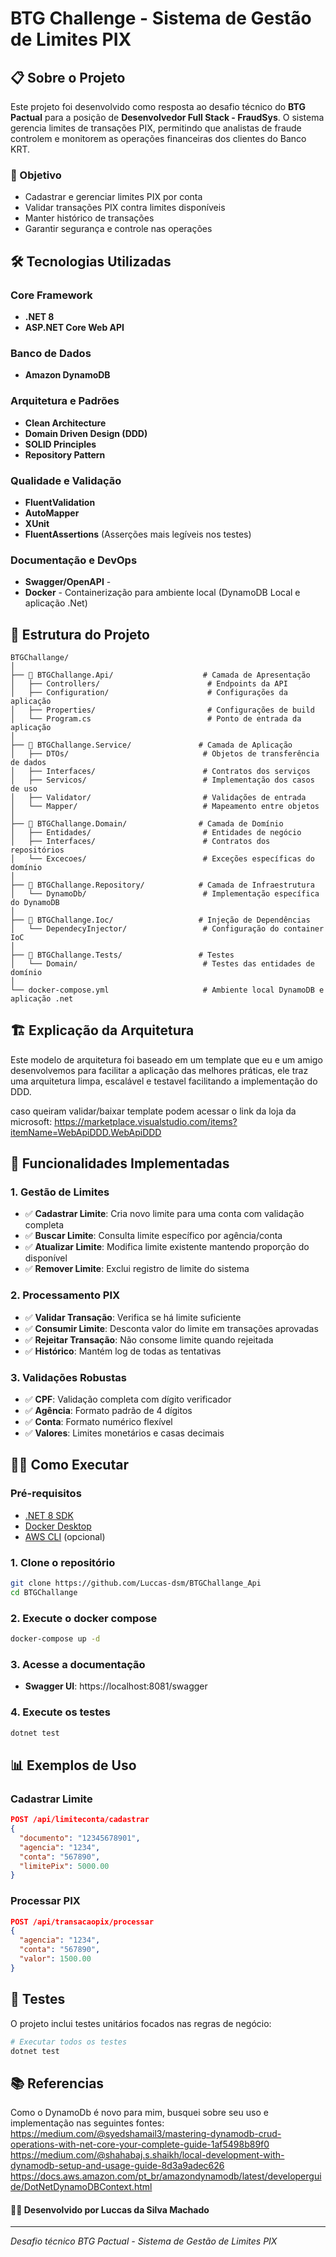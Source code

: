 # BTG Challenge - Sistema de Gestão de Limites PIX

## 📋 Sobre o Projeto

Este projeto foi desenvolvido como resposta ao desafio técnico do **BTG Pactual** para a posição de **Desenvolvedor Full Stack - FraudSys**. O sistema gerencia limites de transações PIX, permitindo que analistas de fraude controlem e monitorem as operações financeiras dos clientes do Banco KRT.

### 🎯 Objetivo

- Cadastrar e gerenciar limites PIX por conta
- Validar transações PIX contra limites disponíveis
- Manter histórico de transações
- Garantir segurança e controle nas operações

## 🛠️ Tecnologias Utilizadas

### **Core Framework**

- **.NET 8**
- **ASP.NET Core Web API**

### **Banco de Dados**

- **Amazon DynamoDB**

### **Arquitetura e Padrões**

- **Clean Architecture**
- **Domain Driven Design (DDD)**
- **SOLID Principles**
- **Repository Pattern**

### **Qualidade e Validação**

- **FluentValidation**
- **AutoMapper**
- **XUnit**
- **FluentAssertions** (Asserções mais legíveis nos testes)

### **Documentação e DevOps**

- **Swagger/OpenAPI** -
- **Docker** - Containerização para ambiente local (DynamoDB Local e aplicação .Net)

## 📁 Estrutura do Projeto

```
BTGChallange/
│
├── 📂 BTGChallange.Api/                    # Camada de Apresentação
│   ├── Controllers/                        # Endpoints da API
│   ├── Configuration/                      # Configurações da aplicação
│   ├── Properties/                         # Configurações de build
│   └── Program.cs                          # Ponto de entrada da aplicação
│
├── 📂 BTGChallange.Service/               # Camada de Aplicação
│   ├── DTOs/                              # Objetos de transferência de dados
│   ├── Interfaces/                        # Contratos dos serviços
│   ├── Servicos/                          # Implementação dos casos de uso
│   ├── Validator/                         # Validações de entrada
│   └── Mapper/                            # Mapeamento entre objetos
│
├── 📂 BTGChallange.Domain/                # Camada de Domínio
│   ├── Entidades/                         # Entidades de negócio
│   ├── Interfaces/                        # Contratos dos repositórios
│   └── Excecoes/                          # Exceções específicas do domínio
│
├── 📂 BTGChallange.Repository/            # Camada de Infraestrutura
│   └── DynamoDb/                          # Implementação específica do DynamoDB
│
├── 📂 BTGChallange.Ioc/                   # Injeção de Dependências
│   └── DependecyInjector/                 # Configuração do container IoC
│
├── 📂 BTGChallange.Tests/                 # Testes
│   └── Domain/                            # Testes das entidades de domínio
│
└── docker-compose.yml                     # Ambiente local DynamoDB e aplicação .net
```

## 🏗️ Explicação da Arquitetura

Este modelo de arquitetura foi baseado em um template que eu e um amigo desenvolvemos para facilitar a aplicação das melhores práticas, ele traz uma arquitetura limpa, escalável e testavel facilitando a implementação do DDD.

caso queiram validar/baixar template podem acessar o link da loja da microsoft:
https://marketplace.visualstudio.com/items?itemName=WebApiDDD.WebApiDDD

## 🚀 Funcionalidades Implementadas

### **1. Gestão de Limites**

- ✅ **Cadastrar Limite**: Cria novo limite para uma conta com validação completa
- ✅ **Buscar Limite**: Consulta limite específico por agência/conta
- ✅ **Atualizar Limite**: Modifica limite existente mantendo proporção do disponível
- ✅ **Remover Limite**: Exclui registro de limite do sistema

### **2. Processamento PIX**

- ✅ **Validar Transação**: Verifica se há limite suficiente
- ✅ **Consumir Limite**: Desconta valor do limite em transações aprovadas
- ✅ **Rejeitar Transação**: Não consome limite quando rejeitada
- ✅ **Histórico**: Mantém log de todas as tentativas

### **3. Validações Robustas**

- ✅ **CPF**: Validação completa com dígito verificador
- ✅ **Agência**: Formato padrão de 4 dígitos
- ✅ **Conta**: Formato numérico flexível
- ✅ **Valores**: Limites monetários e casas decimais

## 🏃‍♂️ Como Executar

### **Pré-requisitos**

- [.NET 8 SDK](https://dotnet.microsoft.com/download/dotnet/8.0)
- [Docker Desktop](https://www.docker.com/products/docker-desktop)
- [AWS CLI](https://aws.amazon.com/cli/) (opcional)

### **1. Clone o repositório**

```bash
git clone https://github.com/Luccas-dsm/BTGChallange_Api
cd BTGChallange
```

### **2. Execute o docker compose**

```bash
docker-compose up -d
```

### **3. Acesse a documentação**

- **Swagger UI**: https://localhost:8081/swagger

### **4. Execute os testes**

```bash
dotnet test
```

## 📊 Exemplos de Uso

### **Cadastrar Limite**

```json
POST /api/limiteconta/cadastrar
{
  "documento": "12345678901",
  "agencia": "1234",
  "conta": "567890",
  "limitePix": 5000.00
}
```

### **Processar PIX**

```json
POST /api/transacaopix/processar
{
  "agencia": "1234",
  "conta": "567890",
  "valor": 1500.00
}
```

## 🧪 Testes

O projeto inclui testes unitários focados nas regras de negócio:

```bash
# Executar todos os testes
dotnet test

```

## 📚 Referencias

Como o DynamoDb é novo para mim, busquei sobre seu uso e implementação nas seguintes fontes:
https://medium.com/@syedshamail3/mastering-dynamodb-crud-operations-with-net-core-your-complete-guide-1af5498b89f0
https://medium.com/@shahabaj.s.shaikh/local-development-with-dynamodb-setup-and-usage-guide-8d3a9adec626
https://docs.aws.amazon.com/pt_br/amazondynamodb/latest/developerguide/DotNetDynamoDBContext.html

#### 👨‍💻 Desenvolvido por Luccas da Silva Machado

---

_Desafio técnico BTG Pactual - Sistema de Gestão de Limites PIX_
